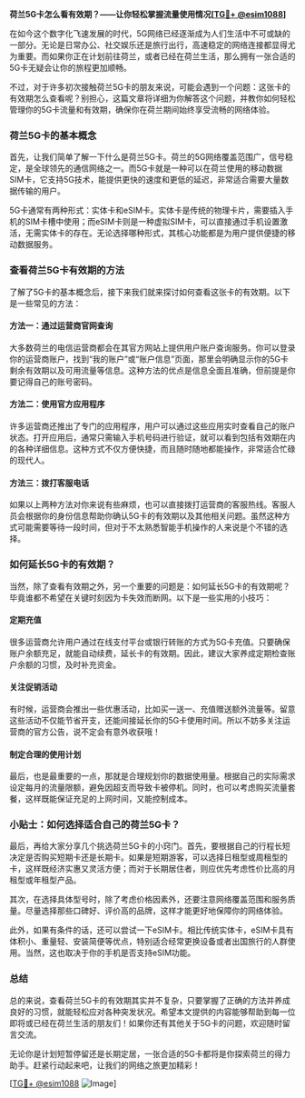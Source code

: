 **荷兰5G卡怎么看有效期？——让你轻松掌握流量使用情况[[TG💪+ @esim1088](https://t.me/s/esim1088)]**

在如今这个数字化飞速发展的时代，5G网络已经逐渐成为人们生活中不可或缺的一部分。无论是日常办公、社交娱乐还是旅行出行，高速稳定的网络连接都显得尤为重要。而如果你正在计划前往荷兰，或者已经在荷兰生活，那么拥有一张合适的5G卡无疑会让你的旅程更加顺畅。

不过，对于许多初次接触荷兰5G卡的朋友来说，可能会遇到一个问题：这张卡的有效期怎么查看呢？别担心，这篇文章将详细为你解答这个问题，并教你如何轻松管理你的5G卡流量和有效期，确保你在荷兰期间始终享受流畅的网络体验。

### 荷兰5G卡的基本概念

首先，让我们简单了解一下什么是荷兰5G卡。荷兰的5G网络覆盖范围广，信号稳定，是全球领先的通信网络之一。而5G卡就是一种可以在荷兰使用的移动数据SIM卡，它支持5G技术，能提供更快的速度和更低的延迟，非常适合需要大量数据传输的用户。

5G卡通常有两种形式：实体卡和eSIM卡。实体卡是传统的物理卡片，需要插入手机的SIM卡槽中使用；而eSIM卡则是一种虚拟SIM卡，可以直接通过手机设置激活，无需实体卡的存在。无论选择哪种形式，其核心功能都是为用户提供便捷的移动数据服务。

### 查看荷兰5G卡有效期的方法

了解了5G卡的基本概念后，接下来我们就来探讨如何查看这张卡的有效期。以下是一些常见的方法：

#### 方法一：通过运营商官网查询

大多数荷兰的电信运营商都会在其官方网站上提供用户账户查询服务。你可以登录你的运营商账户，找到“我的账户”或“账户信息”页面，那里会明确显示你的5G卡剩余有效期以及可用流量等信息。这种方法的优点是信息全面且准确，但前提是你要记得自己的账号密码。

#### 方法二：使用官方应用程序

许多运营商还推出了专门的应用程序，用户可以通过这些应用实时查看自己的账户状态。打开应用后，通常只需输入手机号码进行验证，就可以看到包括有效期在内的各种详细信息。这种方式不仅方便快捷，而且随时随地都能操作，非常适合忙碌的现代人。

#### 方法三：拨打客服电话

如果以上两种方法对你来说有些麻烦，也可以直接拨打运营商的客服热线。客服人员会根据你的身份信息帮助你确认5G卡的有效期以及其他相关问题。虽然这种方式可能需要等待一段时间，但对于不太熟悉智能手机操作的人来说是个不错的选择。

### 如何延长5G卡的有效期？

当然，除了查看有效期之外，另一个重要的问题是：如何延长5G卡的有效期呢？毕竟谁都不希望在关键时刻因为卡失效而断网。以下是一些实用的小技巧：

#### 定期充值

很多运营商允许用户通过在线支付平台或银行转账的方式为5G卡充值。只要确保账户余额充足，就能自动续费，延长卡的有效期。因此，建议大家养成定期检查账户余额的习惯，及时补充资金。

#### 关注促销活动

有时候，运营商会推出一些优惠活动，比如买一送一、充值赠送额外流量等。留意这些活动不仅能节省开支，还能间接延长你的5G卡使用时间。所以不妨多关注运营商的官方公告，说不定会有意外收获哦！

#### 制定合理的使用计划

最后，也是最重要的一点，那就是合理规划你的数据使用量。根据自己的实际需求设定每月的流量限额，避免因超支而导致卡被停机。同时，也可以考虑购买流量套餐，这样既能保证充足的上网时间，又能控制成本。

### 小贴士：如何选择适合自己的荷兰5G卡？

最后，再给大家分享几个挑选荷兰5G卡的小窍门。首先，要根据自己的行程长短决定是否购买短期卡还是长期卡。如果是短期游客，可以选择日租型或周租型的卡，这样既经济实惠又灵活方便；而对于长期居住者，则应优先考虑性价比高的月租型或年租型产品。

其次，在选择具体型号时，除了考虑价格因素外，还要注意网络覆盖范围和服务质量。尽量选择那些口碑好、评价高的品牌，这样才能更好地保障你的网络体验。

此外，如果有条件的话，还可以尝试一下eSIM卡。相比传统实体卡，eSIM卡具有体积小、重量轻、安装简便等优点，特别适合经常更换设备或者出国旅行的人群使用。当然，这也取决于你的手机是否支持eSIM功能。

### 总结

总的来说，查看荷兰5G卡的有效期其实并不复杂，只要掌握了正确的方法并养成良好的习惯，就能轻松应对各种突发状况。希望本文提供的内容能够帮助到每一位即将或已经在荷兰生活的朋友们！如果你还有其他关于5G卡的问题，欢迎随时留言交流。

无论你是计划短暂停留还是长期定居，一张合适的5G卡都将是你探索荷兰的得力助手。赶紧行动起来吧，让我们的网络之旅更加精彩！

[[TG💪+ @esim1088](https://t.me/s/esim1088) ![Image](https://i.postimg.cc/4NQfJmqS/Snipaste-2025-05-13-00-14-12.png)]